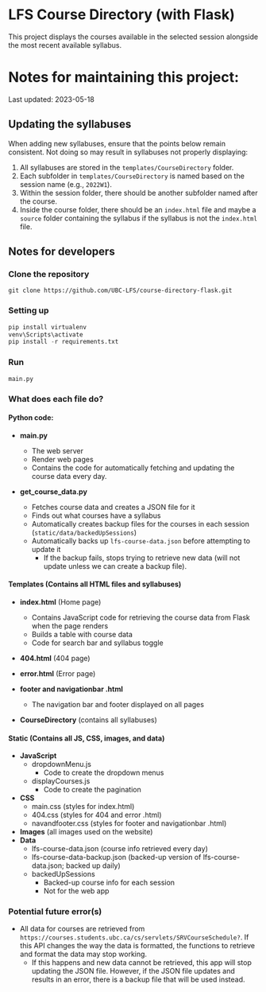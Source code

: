 # **LFS Course Directory (with Flask)**
This project displays the courses available in the selected session alongside the most recent available syllabus.

# **Notes for maintaining this project:**
Last updated: 2023-05-18

## **Updating the syllabuses**
When adding new syllabuses, ensure that the points below remain consistent. Not doing so may result in syllabuses not properly displaying:
1. All syllabuses are stored in the `templates/CourseDirectory` folder.
2. Each subfolder in `templates/CourseDirectory` is named based on the session name (e.g., `2022W1`).
3. Within the session folder, there should be another subfolder named after the course.
4. Inside the course folder, there should be an `index.html` file and maybe a `source` folder containing the syllabus if the syllabus is not the `index.html` file.

## **Notes for developers**
### **Clone the repository**
```
git clone https://github.com/UBC-LFS/course-directory-flask.git
```
### **Setting up**
``` python
pip install virtualenv
venv\Scripts\activate
pip install -r requirements.txt
```
### **Run**
```
main.py
```

### **What does each file do?**
#### **Python code:**
- **main.py**
  - The web server
  - Render web pages
  - Contains the code for automatically fetching and updating the course data every day.

- **get_course_data.py**
  - Fetches course data and creates a JSON file for it
  - Finds out what courses have a syllabus
  - Automatically creates backup files for the courses in each session (`static/data/backedUpSessions`)
  - Automatically backs up `lfs-course-data.json` before attempting to update it
    - If the backup fails, stops trying to retrieve new data (will not update unless we can create a backup file).

#### **Templates (Contains all HTML files and syllabuses)**
- **index.html** (Home page)
  - Contains JavaScript code for retrieving the course data from Flask when the page renders
  - Builds a table with course data
  - Code for search bar and syllabus toggle

- **404.html** (404 page)
- **error.html** (Error page)
- **footer and navigationbar .html**
  - The navigation bar and footer displayed on all pages
- **CourseDirectory** (contains all syllabuses)

#### **Static (Contains all JS, CSS, images, and data)**
- **JavaScript**
  - dropdownMenu.js
    - Code to create the dropdown menus
  - displayCourses.js
    - Code to create the pagination
- **CSS**
  - main.css (styles for index.html)
  - 404.css (styles for 404 and error .html)
  - navandfooter.css (styles for footer and navigationbar .html)
- **Images** (all images used on the website)
- **Data**
    - lfs-course-data.json (course info retrieved every day)
    - lfs-course-data-backup.json (backed-up version of lfs-course-data.json; backed up daily)
    - backedUpSessions
        - Backed-up course info for each session
        - Not for the web app

### **Potential future error(s)**
- All data for courses are retrieved from `https://courses.students.ubc.ca/cs/servlets/SRVCourseSchedule?`. If this API changes the way the data is formatted, the functions to retrieve and format the data may stop working.
  - If this happens and new data cannot be retrieved, this app will stop updating the JSON file. However, if the JSON file updates and results in an error, there is a backup file that will be used instead.
